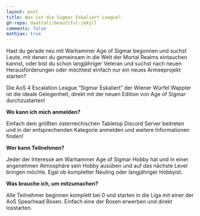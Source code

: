 ```yaml
---
layout: post
title: Was ist die Sigmar Eskaliert League?
gh-repo: daattali/beautiful-jekyll
comments: false
mathjax: true
---
```


Hast du gerade neu mit Warhammer Age of Sigmar begonnen und suchst Leute, mit denen du gemeinsam in die Welt der Mortal Realms eintauchen kannst, oder bist du schon langjähriger Veteran und suchst nach neuen Herausforderungen oder möchtest einfach nur ein neues Armeeprojekt starten?

Die AoS 4 Escalation League “Sigmar Eskaliert” der Wiener Würfel Wappler ist die ideale Gelegenheit, direkt mit der neuen Edition von Age of Sigmar durchzustarten!

**Wo kann ich mich anmelden?**

Einfach dem größten österreichischen Tabletop Discord Server beitreten und in der entsprechenden Kategorie anmelden und weitere Informationen finden!

**Wer kann Teilnehmen?**

Jeder der Interesse am Warhammer Age of Sigmar Hobby hat und in einer angenehmen Atmosphäre sein Hobby ausüben und auf das nächste Level bringen möchte. Egal ob kompletter Neuling oder langjähriger Hobbyist.

**Was brauche ich, um mitzumachen?**

Alle Teilnehmer beginnen komplett bei 0 und starten in die Liga mit einer der AoS Spearhead Boxen. Einfach eine der Boxen erwerben und direkt losstarten.
